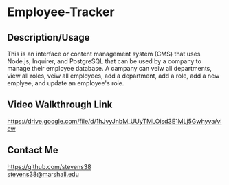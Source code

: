 # Employee-Tracker

## Description/Usage
This is an interface or content management system (CMS) that uses Node.js, Inquirer, and PostgreSQL that can be used by a company to manage their employee database. A campany can veiw all departments, view all roles, veiw all employees, add a department, add a role, add a new emplyee, and update an employee's role.

## Video Walkthrough Link
https://drive.google.com/file/d/1hJvyJnbM_UUyTMLOisd3E1MLj5Gwhyva/view
## Contact Me
https://github.com/stevens38<br>
stevens38@marshall.edu
